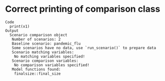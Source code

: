 # Correct printing of comparison class

    Code
      print(x1)
    Output
      Scenario comparison object
       Number of scenarios: 2
       Baseline scenario: pandemic_flu
       Some scenarios have no data, use `run_scenario()` to prepare data
       Scenario matching variables:
        No matching variables specified!
       Scenario comparison variables:
        No comparison variables specified!
       Model functions found:
        finalsize::final_size

